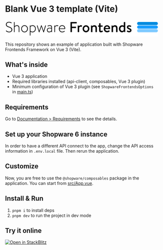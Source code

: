 # Blank Vue 3 template (Vite)

![Shopware Frontends](./public/shopware-frontends-logo.png)

This repository shows an example of application built with Shopware Frontends Framework on Vue 3 (Vite).

## What's inside

- Vue 3 application
- Required libraries installed (api-client, composables, Vue 3 plugin)
- Minimum configuration of Vue 3 plugin (see `ShopwareFrontendsOptions` in [main.ts](./src/main.ts))

## Requirements

Go to [Documentation > Requirements](https://frontends.shopware.com/framework/requirements.html) to see the details.

## Set up your Shopware 6 instance

In order to have a different API connect to the app, change the API access information in `.env.local` file. Then rerun the application.

## Customize

Now, you are free to use the `@shopware/composables` package in the application. You can start from [src/App.vue](./src/App.vue).

## Install & Run

1. `pnpm i` to install deps
2. `pnpm dev` to run the project in dev mode

## Try it online

[![Open in StackBlitz](https://developer.stackblitz.com/img/open_in_stackblitz.svg)](https://stackblitz.com/github/shopware/frontends/tree/main/templates/vue-vite-blank)
